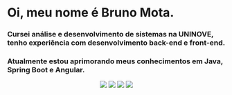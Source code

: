 # Oi, meu nome é Bruno Mota.

### Cursei análise e desenvolvimento de sistemas na UNINOVE, tenho experiência com desenvolvimento back-end e front-end.

### Atualmente estou aprimorando meus conhecimentos em Java, Spring Boot e Angular.

<p align=center>
<img src="https://img.shields.io/badge/java-%23ED8B00.svg?style=for-the-badge&logo=openjdk&logoColor=white"> <img src="https://img.shields.io/badge/spring-%236DB33F.svg?style=for-the-badge&logo=spring&logoColor=white"> <img src="https://img.shields.io/badge/angular-%23DD0031.svg?style=for-the-badge&logo=angular&logoColor=white"> <img src="https://img.shields.io/badge/docker-%230db7ed.svg?style=for-the-badge&logo=docker&logoColor=white">
</p>
